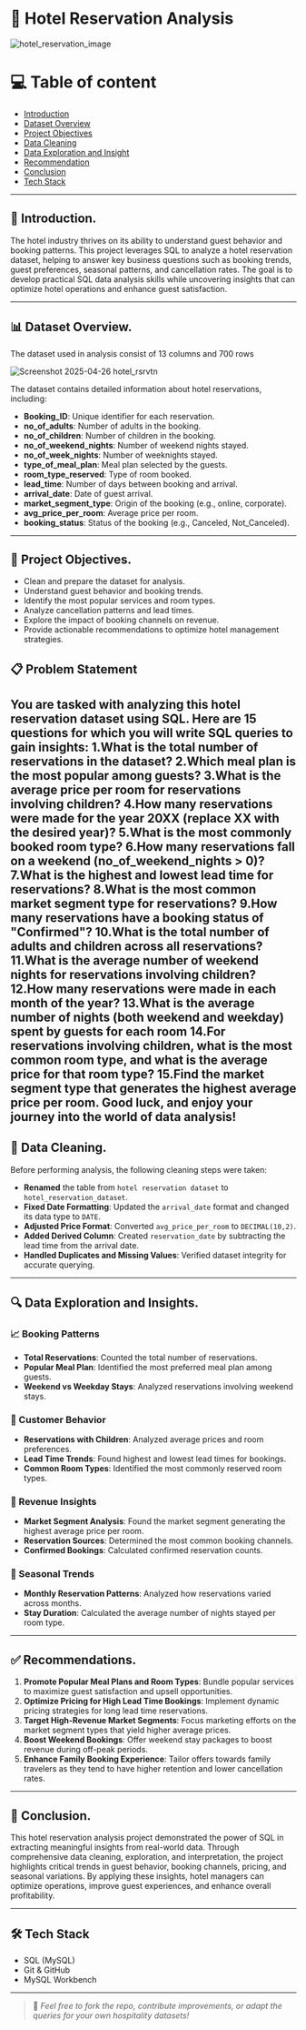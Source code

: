# 🏨 Hotel Reservation Analysis

![hotel_reservation_image](https://github.com/user-attachments/assets/aa6a780a-0f8a-4edc-9c04-698ac5dabe8d)

# 💻 Table of content

- [Introduction](#introduction)
- [Dataset Overview](#dataset-overview)
- [Project Objectives](#project-objectives)
- [Data Cleaning](#data-cleaning)
- [Data Exploration and Insight](#data-exploration-and-insight)
- [Recommendation](#recommendation)
- [Conclusion](#conclusion)
- [Tech Stack](#tech-stack)
  
 --- 
 
## 📌 Introduction.

The hotel industry thrives on its ability to understand guest behavior and booking patterns. This project leverages SQL to analyze a hotel reservation dataset, helping to answer key business questions such as booking trends, guest preferences, seasonal patterns, and cancellation rates. The goal is to develop practical SQL data analysis skills while uncovering insights that can optimize hotel operations and enhance guest satisfaction.

---

## 📊 Dataset Overview.
The dataset used in analysis consist of 13 columns and 700 rows

![Screenshot 2025-04-26 hotel_rsrvtn](https://github.com/user-attachments/assets/a5b2fbc8-a46f-4574-8ab7-cf504999aab8)

The dataset contains detailed information about hotel reservations, including:

- **Booking_ID**: Unique identifier for each reservation.
- **no_of_adults**: Number of adults in the booking.
- **no_of_children**: Number of children in the booking.
- **no_of_weekend_nights**: Number of weekend nights stayed.
- **no_of_week_nights**: Number of weeknights stayed.
- **type_of_meal_plan**: Meal plan selected by the guests.
- **room_type_reserved**: Type of room booked.
- **lead_time**: Number of days between booking and arrival.
- **arrival_date**: Date of guest arrival.
- **market_segment_type**: Origin of the booking (e.g., online, corporate).
- **avg_price_per_room**: Average price per room.
- **booking_status**: Status of the booking (e.g., Canceled, Not_Canceled).

---

## 🎯 Project Objectives.

- Clean and prepare the dataset for analysis.
- Understand guest behavior and booking trends.
- Identify the most popular services and room types.
- Analyze cancellation patterns and lead times.
- Explore the impact of booking channels on revenue.
- Provide actionable recommendations to optimize hotel management strategies.
  
## 📋 Problem Statement

You are tasked with analyzing this hotel reservation dataset using SQL. Here are 15 questions for which you will write SQL queries to gain insights:
﻿﻿﻿1.What is the total number of reservations in the dataset?
﻿﻿﻿2.Which meal plan is the most popular among guests?
﻿﻿3.What is the average price per room for reservations involving children?
﻿﻿﻿4.How many reservations were made for the year 20XX (replace XX with the desired year)?
5.﻿﻿﻿What is the most commonly booked room type?
﻿﻿﻿6.How many reservations fall on a weekend (no_of_weekend_nights > 0)?
7.﻿﻿﻿What is the highest and lowest lead time for reservations?
﻿﻿﻿8.What is the most common market segment type for reservations?
﻿﻿﻿9.How many reservations have a booking status of "Confirmed"?
﻿﻿﻿﻿10.What is the total number of adults and children across all reservations?
﻿﻿﻿﻿11.What is the average number of weekend nights for reservations involving children?
﻿﻿﻿﻿12.How many reservations were made in each month of the year?
﻿﻿﻿﻿13.What is the average number of nights (both weekend and weekday) spent by guests for each room
﻿﻿﻿﻿14.For reservations involving children, what is the most common room type, and what is the average price for that room type?
15.﻿﻿﻿﻿Find the market segment type that generates the highest average price per room.
Good luck, and enjoy your journey into the world of data analysis!
---

## 🧹 Data Cleaning.

Before performing analysis, the following cleaning steps were taken:

- **Renamed** the table from `hotel reservation dataset` to `hotel_reservation_dataset`.
- **Fixed Date Formatting**: Updated the `arrival_date` format and changed its data type to `DATE`.
- **Adjusted Price Format**: Converted `avg_price_per_room` to `DECIMAL(10,2)`.
- **Added Derived Column**: Created `reservation_date` by subtracting the lead time from the arrival date.
- **Handled Duplicates and Missing Values**: Verified dataset integrity for accurate querying.

---

## 🔍 Data Exploration and Insights.

### 📈 Booking Patterns
- **Total Reservations**: Counted the total number of reservations.
- **Popular Meal Plan**: Identified the most preferred meal plan among guests.
- **Weekend vs Weekday Stays**: Analyzed reservations involving weekend stays.

### 🏨 Customer Behavior
- **Reservations with Children**: Analyzed average prices and room preferences.
- **Lead Time Trends**: Found highest and lowest lead times for bookings.
- **Common Room Types**: Identified the most commonly reserved room types.

### 💸 Revenue Insights
- **Market Segment Analysis**: Found the market segment generating the highest average price per room.
- **Reservation Sources**: Determined the most common booking channels.
- **Confirmed Bookings**: Calculated confirmed reservation counts.

### 📅 Seasonal Trends
- **Monthly Reservation Patterns**: Analyzed how reservations varied across months.
- **Stay Duration**: Calculated the average number of nights stayed per room type.

---

## ✅ Recommendations.

1. **Promote Popular Meal Plans and Room Types**: Bundle popular services to maximize guest satisfaction and upsell opportunities.
2. **Optimize Pricing for High Lead Time Bookings**: Implement dynamic pricing strategies for long lead time reservations.
3. **Target High-Revenue Market Segments**: Focus marketing efforts on the market segment types that yield higher average prices.
4. **Boost Weekend Bookings**: Offer weekend stay packages to boost revenue during off-peak periods.
5. **Enhance Family Booking Experience**: Tailor offers towards family travelers as they tend to have higher retention and lower cancellation rates.

---

## 🧾 Conclusion.

This hotel reservation analysis project demonstrated the power of SQL in extracting meaningful insights from real-world data. Through comprehensive data cleaning, exploration, and interpretation, the project highlights critical trends in guest behavior, booking channels, pricing, and seasonal variations. By applying these insights, hotel managers can optimize operations, improve guest experiences, and enhance overall profitability.

---

## 🛠 Tech Stack

- SQL (MySQL)
- Git & GitHub
- MySQL Workbench

---

> 📢 *Feel free to fork the repo, contribute improvements, or adapt the queries for your own hospitality datasets!*

